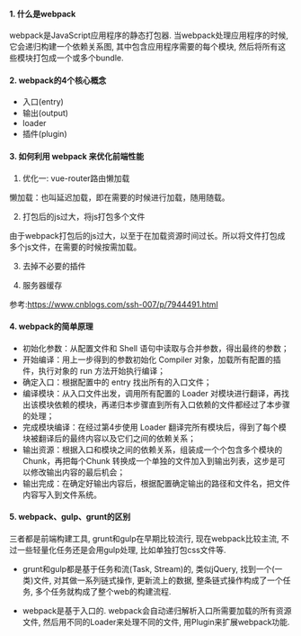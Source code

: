 <!--
 * @Author: your name
 * @Date: 2021-01-05 11:07:35
 * @LastEditTime: 2021-04-26 14:20:37
 * @LastEditors: Please set LastEditors
 * @Description: In User Settings Edit
 * @FilePath: /Interview Files/大纲/09-webpack.md
-->
#### 1. 什么是webpack

webpack是JavaScript应用程序的静态打包器. 当webpack处理应用程序的时候, 它会递归构建一个依赖关系图, 其中包含应用程序需要的每个模块, 然后将所有这些模块打包成一个或多个bundle. 

#### 2. webpack的4个核心概念

- 入口(entry)
- 输出(output)
- loader
- 插件(plugin)

#### 3. 如何利用 webpack 来优化前端性能

1. 优化一: vue-router路由懒加载

懒加载：也叫延迟加载，即在需要的时候进行加载，随用随载。

2. 打包后的js过大，将js打包多个文件

由于webpack打包后的js过大，以至于在加载资源时间过长。所以将文件打包成多个js文件，在需要的时候按需加载。

3. 去掉不必要的插件

4. 服务器缓存

参考:https://www.cnblogs.com/ssh-007/p/7944491.html

#### 4. webpack的简单原理

- 初始化参数：从配置文件和 Shell 语句中读取与合并参数，得出最终的参数；
- 开始编译：用上一步得到的参数初始化 Compiler 对象，加载所有配置的插件，执行对象的 run 方法开始执行编译；
- 确定入口：根据配置中的 entry 找出所有的入口文件；
- 编译模块：从入口文件出发，调用所有配置的 Loader 对模块进行翻译，再找出该模块依赖的模块，再递归本步骤直到所有入口依赖的文件都经过了本步骤的处理；
- 完成模块编译：在经过第4步使用 Loader 翻译完所有模块后，得到了每个模块被翻译后的最终内容以及它们之间的依赖关系；
- 输出资源：根据入口和模块之间的依赖关系，组装成一个个包含多个模块的 Chunk，再把每个Chunk 转换成一个单独的文件加入到输出列表，这步是可以修改输出内容的最后机会；
- 输出完成：在确定好输出内容后，根据配置确定输出的路径和文件名，把文件内容写入到文件系统。

#### 5. webpack、gulp、grunt的区别

三者都是前端构建工具, grunt和gulp在早期比较流行, 现在webpack比较主流, 不过一些轻量化任务还是会用gulp处理, 比如单独打包css文件等.

- grunt和gulp都是基于任务和流(Task, Stream)的, 类似jQuery, 找到一个(一类)文件, 对其做一系列链式操作, 更新流上的数据, 整条链式操作构成了一个任务, 多个任务就构成了整个web的构建流程.

- webpack是基于入口的. webpack会自动递归解析入口所需要加载的所有资源文件, 然后用不同的Loader来处理不同的文件, 用Plugin来扩展webpack功能. 













































